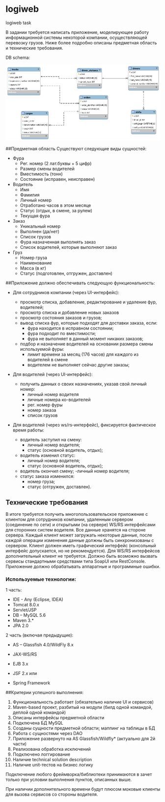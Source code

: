 # logiweb
logiweb task

В задании требуется написать приложение, моделирующее работу информационной системы некоторой компании, осуществляющей перевозку грузов. Ниже более подробно описаны предметная область и технические требования.

DB schema:

<img src="model.png"/>

##Предметная область
Существуют следующие виды сущностей:
- Фура
  - Рег. номер (2 лат.буквы + 5 цифр)
  - Размер смены водителей
  - Вместимость (тонн)
  - Состояние (исправен, неисправен)
- Водитель
  - Имя
  - Фамилия
  - Личный номер
  - Отработано часов в этом месяце
  - Статус (отдых, в смене, за рулем)
  - Текущая фура
- Заказ
  - Уникальный номер
  - Выполнен (да/нет)
  - Список грузов
  - Фура назначенная выполнять заказ
  - Список водителей, которые выполняют заказ
- Груз
  - Номер груза
  - Наименование
  - Масса (в кг)
  - Статус (подготовлен, отгружен, доставлен)
  
  
##Приложение должно обеспечивать следующую функциональность:
- Для сотрудников компании (через UI-интерфейс):
  - просмотр списка, добавление, редактирование и удаление фур, водителей;
  - просмотр списка и добавление новых заказов
  - просмотр состояния заказов и грузов;
  - вывод списка фур, которые подходят для доставки заказа, если:
    - фура находится в исправном состоянии;
    - фура подходит по вместимости;
    - фура не выполняет в данный момент никаких заказов;
  - подбор и назначение водителей на основании размера смены используемой фуры:
    - лимит времени за месяц (176 часов) для каждого из водителей в смене 
    - водителем не выполняет сейчас другие заказы;
    
- Для водителей (через UI-интерфейс):
  - получить данных о своих назначениях, указав свой личный номер:
    - личный номер водителя
    - личные номера ко-водителей
    - рег. номер фуры
    - номер заказа
    - список грузов

- Для водителей (через ws/rs-интерфейс), фиксируется фактическое время работы:
  - водитель заступил на смену:
    - личный номер водителя;
    - статус (основной водитель, отдых);
  - водитель изменил статус:
    - личный номер водителя;
    - статус (основной водитель, отдых);
  - водитель окончил смену;
    -личный номер водителя;
  - статус заказа изменился:
    - номер груза;
    - статус (отгружен, доставлен).

## Технические требования
В итоге требуется получить многопользовательское приложение с клиентом для сотрудников компании, удаленным сервером (соединение по сети) и открытыми (на сервере) WS/RS интерфейсами для сторонних систем водителя.
Все данные хранятся на стороне сервера. Каждый клиент может загружать некоторые данные, после каждой операции изменения данные должны быть синхронизованы с сервером.
Клиент должен иметь графический интерфейс (консольный интерфейс допускается, но не рекомендуется).
Для WS/RS интерфейсов дополнительный клиент не требуется. Должно быть возможно вызвать сервисы стандартными средствами типа SoapUI или RestConsole.
Приложение должно обрабатывать аппаратные и программные ошибки. 

### Используемые технологии:
1 часть: <br> 
- IDE - Any (Eclipse, IDEA)
- Tomcat 8.0.x
- Servlet/JSP
- DB – MySQL 5.6
- Maven 3.*
- JPA 2.0

2 часть (включая предыдущие): <br>
- AS – Glassfish 4.0/WildFly 8.x
- JAX-WS/RS

- EJB 3.x
- JSF 2.x
 или
- Spring Framework

##Критерии успешного выполнения:
1. Функциональность работает (обязательно наличие UI и сервисов)
2. Maven-based проект, разбитый на модули (билд одной командой, деплой одной командой)
3. Описаны интерфейсы предметной области
4. Подключена БД MySQL
5. Созданы сущности предметной области; маппинг на таблицы в БД
6. Работа с сущностями через DAO
7. Приложение развернуто на AS Glassfish/Wildfly* (актуально для 2й части)
8. Реализована обработка исключений
9. Подключено логгирование
10. Наличие technical solution description
11. Наличие unit-тестов на бизнес логику


Подключение любого фреймворка/библиотеки принимаются в зачет только при условии выполнения пунктов, описанных выше.

При наличии дополнительного времени будут плюсом моковые клиенты для вызова сервисов со стороны водителя.

